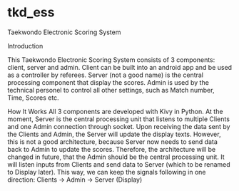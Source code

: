 # tkd_ess

Taekwondo Electronic Scoring System

Introduction

This Taekwondo Electronic Scoring System consists of 3 components: client, server and admin. Client can be built into an android app and be used as a controller by referees. Server (not a good name) is the central processing component that display the scores. Admin is used by the technical personel to control all other settings, such as Match number, Time, Scores etc.


How It Works
All 3 components are developed with Kivy in Python. At the moment, Server is the central processing unit that listens to multiple Clients and one Admin connection through socket. Upon receiving the data sent by the Clients and Admin, the Server will update the display texts. However, this is not a good architecture, because Server now needs to send data back to Admin to update the scores. Therefore, the architecture will be changed in future, that the Admin should be the central processing unit. It will listen inputs from Clients and send data to Server (which to be renamed to Display later). This way, we can keep the signals following in one direction: Clients -> Admin -> Server (Display)